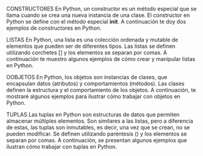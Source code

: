 CONSTRUCTORES
En Python, un constructor es un método especial que se llama cuando se crea una nueva instancia de una clase. El constructor en Python se define con el método especial __init__. A continuación te doy dos ejemplos de constructores en Python.

LISTAS
En Python, una lista es una colección ordenada y mutable de elementos que pueden ser de diferentes tipos. Las listas se definen utilizando corchetes [] y los elementos se separan por comas. A continuación te muestro algunos ejemplos de cómo crear y manipular listas en Python.

OOBJETOS
En Python, los objetos son instancias de clases, que encapsulan datos (atributos) y comportamientos (métodos). Las clases definen la estructura y el comportamiento de los objetos. A continuación, te mostraré algunos ejemplos para ilustrar cómo trabajar con objetos en Python.

TUPLAS
Las tuplas en Python son estructuras de datos que permiten almacenar múltiples elementos. Son similares a las listas, pero a diferencia de estas, las tuplas son inmutables, es decir, una vez que se crean, no se pueden modificar. Se definen utilizando paréntesis () y los elementos se separan por comas. A continuación, se presentan algunos ejemplos que ilustran cómo trabajar con tuplas en Python.
